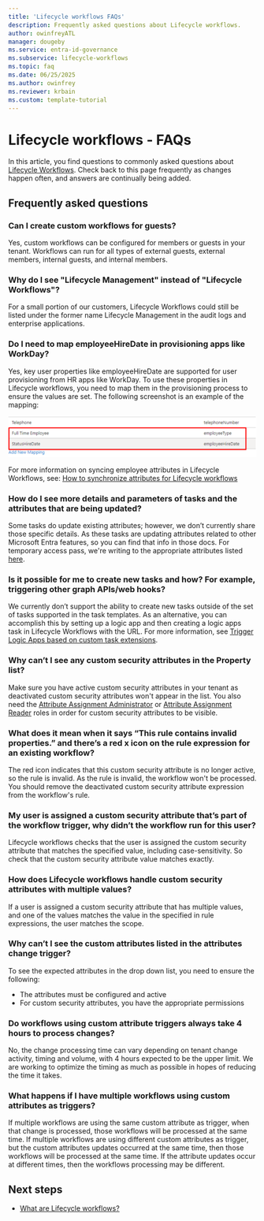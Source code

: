 ```yaml
---
title: 'Lifecycle workflows FAQs'
description: Frequently asked questions about Lifecycle workflows.
author: owinfreyATL
manager: dougeby
ms.service: entra-id-governance
ms.subservice: lifecycle-workflows
ms.topic: faq
ms.date: 06/25/2025
ms.author: owinfrey
ms.reviewer: krbain
ms.custom: template-tutorial
---
```


# Lifecycle workflows - FAQs

In this article, you find questions to commonly asked questions about [Lifecycle Workflows](what-are-lifecycle-workflows.md). Check back to this page frequently as changes happen often, and answers are continually being added.

## Frequently asked questions

### Can I create custom workflows for guests?

Yes, custom workflows can be configured for members or guests in your tenant. Workflows can run for all types of external guests, external members, internal guests, and internal members.

### Why do I see "Lifecycle Management" instead of "Lifecycle Workflows"?

For a small portion of our customers, Lifecycle Workflows could still be listed under the former name Lifecycle Management in the audit logs and enterprise applications.

### Do I need to map employeeHireDate in provisioning apps like WorkDay?

Yes, key user properties like employeeHireDate are supported for user provisioning from HR apps like WorkDay. To use these properties in Lifecycle workflows, you need to map them in the provisioning process to ensure the values are set. The following screenshot is an example of the mapping: 

![Screenshot showing an example of how mapping is done in a Lifecycle Workflow.](./media/workflows-faqs/workflows-mapping.png)

For more information on syncing employee attributes in Lifecycle Workflows, see: [How to synchronize attributes for Lifecycle workflows](how-to-lifecycle-workflow-sync-attributes.md)

### How do I see more details and parameters of tasks and the attributes that are being updated? 

Some tasks do update existing attributes; however, we don’t currently share those specific details. As these tasks are updating attributes related to other Microsoft Entra features, so you can find that info in those docs. For temporary access pass, we're writing to the appropriate attributes listed [here](/graph/api/resources/temporaryaccesspassauthenticationmethod). 

### Is it possible for me to create new tasks and how? For example, triggering other graph APIs/web hooks?

We currently don’t support the ability to create new tasks outside of the set of tasks supported in the task templates. As an alternative, you can accomplish this by setting up a logic app and then creating a logic apps task in Lifecycle Workflows with the URL. For more information, see [Trigger Logic Apps based on custom task extensions](trigger-custom-task.md).

###  Why can’t I see any custom security attributes in the Property list?

Make sure you have active custom security attributes in your tenant as deactivated custom security attributes won't appear in the list. You also need the [Attribute Assignment Administrator](../identity/role-based-access-control/permissions-reference.md#attribute-assignment-administrator) or [Attribute Assignment Reader](../identity/role-based-access-control/permissions-reference.md#attribute-assignment-reader) roles in order for custom security attributes to be visible.

### What does it mean when it says “This rule contains invalid properties.” and there’s a red x icon on the rule expression for an existing workflow?

The red icon indicates that this custom security attribute is no longer active, so the rule is invalid. As the rule is invalid, the workflow won't be processed. You should remove the deactivated custom security attribute expression from the workflow's rule.

### My user is assigned a custom security attribute that’s part of the workflow trigger, why didn’t the workflow run for this user?

Lifecycle workflows checks that the user is assigned the custom security attribute that matches the specified value, including case-sensitivity. So check that the custom security attribute value matches exactly.

### How does Lifecycle workflows handle custom security attributes with multiple values?

If a user is assigned a custom security attribute that has multiple values, and one of the values matches the value in the specified in rule expressions, the user matches the scope.

### Why can’t I see the custom attributes listed in the attributes change trigger?

To see the expected attributes in the drop down list, you need to ensure the following:

- The attributes must be configured and active
- For custom security attributes, you have the appropriate permissions


### Do workflows using custom attribute triggers always take 4 hours to process changes?

No, the change processing time can vary depending on tenant change activity, timing and volume, with 4 hours expected to be the upper limit. We are working to optimize the timing as much as possible in hopes of reducing the time it takes.


### What happens if I have multiple workflows using custom attributes as triggers?

If multiple workflows are using the same custom attribute as trigger, when that change is processed, those workflows will be processed at the same time. If multiple workflows are using different custom attributes as trigger, but the custom attributes updates occurred at the same time, then those workflows will be processed at the same time. If the attribute updates occur at different times, then the workflows processing may be different.

## Next steps

- [What are Lifecycle workflows?](what-are-lifecycle-workflows.md)
